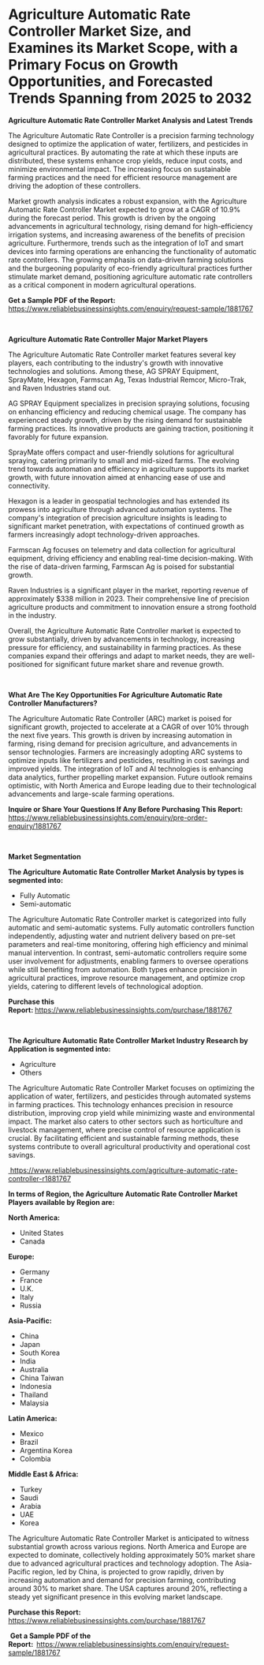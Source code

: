 <p><h1>Agriculture Automatic Rate Controller Market Size, and Examines its Market Scope, with a Primary Focus on Growth Opportunities, and Forecasted Trends Spanning from 2025 to 2032</h1></p><p><strong>Agriculture Automatic Rate Controller Market Analysis and Latest Trends</strong></p>
<p><p>The Agriculture Automatic Rate Controller is a precision farming technology designed to optimize the application of water, fertilizers, and pesticides in agricultural practices. By automating the rate at which these inputs are distributed, these systems enhance crop yields, reduce input costs, and minimize environmental impact. The increasing focus on sustainable farming practices and the need for efficient resource management are driving the adoption of these controllers.</p><p>Market growth analysis indicates a robust expansion, with the Agriculture Automatic Rate Controller Market expected to grow at a CAGR of 10.9% during the forecast period. This growth is driven by the ongoing advancements in agricultural technology, rising demand for high-efficiency irrigation systems, and increasing awareness of the benefits of precision agriculture. Furthermore, trends such as the integration of IoT and smart devices into farming operations are enhancing the functionality of automatic rate controllers. The growing emphasis on data-driven farming solutions and the burgeoning popularity of eco-friendly agricultural practices further stimulate market demand, positioning agriculture automatic rate controllers as a critical component in modern agricultural operations.</p></p>
<p><strong>Get a Sample PDF of the Report:&nbsp;</strong> <a href="https://www.reliablebusinessinsights.com/enquiry/request-sample/1881767?utm_campaign=2310&utm_medium=2&utm_source=Github&utm_content=ia&utm_term=12042025&utm_id=agriculture-automatic-rate-controller">https://www.reliablebusinessinsights.com/enquiry/request-sample/1881767</a></p>
<p>&nbsp;</p>
<p><strong>Agriculture Automatic Rate Controller Major Market Players</strong></p>
<p><p>The Agriculture Automatic Rate Controller market features several key players, each contributing to the industry's growth with innovative technologies and solutions. Among these, AG SPRAY Equipment, SprayMate, Hexagon, Farmscan Ag, Texas Industrial Remcor, Micro-Trak, and Raven Industries stand out.</p><p>AG SPRAY Equipment specializes in precision spraying solutions, focusing on enhancing efficiency and reducing chemical usage. The company has experienced steady growth, driven by the rising demand for sustainable farming practices. Its innovative products are gaining traction, positioning it favorably for future expansion.</p><p>SprayMate offers compact and user-friendly solutions for agricultural spraying, catering primarily to small and mid-sized farms. The evolving trend towards automation and efficiency in agriculture supports its market growth, with future innovation aimed at enhancing ease of use and connectivity.</p><p>Hexagon is a leader in geospatial technologies and has extended its prowess into agriculture through advanced automation systems. The company's integration of precision agriculture insights is leading to significant market penetration, with expectations of continued growth as farmers increasingly adopt technology-driven approaches.</p><p>Farmscan Ag focuses on telemetry and data collection for agricultural equipment, driving efficiency and enabling real-time decision-making. With the rise of data-driven farming, Farmscan Ag is poised for substantial growth.</p><p>Raven Industries is a significant player in the market, reporting revenue of approximately $338 million in 2023. Their comprehensive line of precision agriculture products and commitment to innovation ensure a strong foothold in the industry.</p><p>Overall, the Agriculture Automatic Rate Controller market is expected to grow substantially, driven by advancements in technology, increasing pressure for efficiency, and sustainability in farming practices. As these companies expand their offerings and adapt to market needs, they are well-positioned for significant future market share and revenue growth.</p></p>
<p>&nbsp;</p>
<p><strong>What Are The Key Opportunities For Agriculture Automatic Rate Controller Manufacturers?</strong></p>
<p><p>The Agriculture Automatic Rate Controller (ARC) market is poised for significant growth, projected to accelerate at a CAGR of over 10% through the next five years. This growth is driven by increasing automation in farming, rising demand for precision agriculture, and advancements in sensor technologies. Farmers are increasingly adopting ARC systems to optimize inputs like fertilizers and pesticides, resulting in cost savings and improved yields. The integration of IoT and AI technologies is enhancing data analytics, further propelling market expansion. Future outlook remains optimistic, with North America and Europe leading due to their technological advancements and large-scale farming operations.</p></p>
<p><strong>Inquire or Share Your Questions If Any Before Purchasing This Report:</strong> <a href="https://www.reliablebusinessinsights.com/enquiry/pre-order-enquiry/1881767?utm_campaign=2310&utm_medium=2&utm_source=Github&utm_content=ia&utm_term=12042025&utm_id=agriculture-automatic-rate-controller">https://www.reliablebusinessinsights.com/enquiry/pre-order-enquiry/1881767</a></p>
<p>&nbsp;</p>
<p><strong>Market Segmentation</strong></p>
<p><strong>The Agriculture Automatic Rate Controller Market Analysis by types is segmented into:</strong></p>
<p><ul><li>Fully Automatic</li><li>Semi-automatic</li></ul></p>
<p><p>The Agriculture Automatic Rate Controller market is categorized into fully automatic and semi-automatic systems. Fully automatic controllers function independently, adjusting water and nutrient delivery based on pre-set parameters and real-time monitoring, offering high efficiency and minimal manual intervention. In contrast, semi-automatic controllers require some user involvement for adjustments, enabling farmers to oversee operations while still benefiting from automation. Both types enhance precision in agricultural practices, improve resource management, and optimize crop yields, catering to different levels of technological adoption.</p></p>
<p><strong>Purchase this Report:&nbsp;</strong><a href="https://www.reliablebusinessinsights.com/purchase/1881767?utm_campaign=2310&utm_medium=2&utm_source=Github&utm_content=ia&utm_term=12042025&utm_id=agriculture-automatic-rate-controller">https://www.reliablebusinessinsights.com/purchase/1881767</a></p>
<p>&nbsp;</p>
<p><strong>The Agriculture Automatic Rate Controller Market Industry Research by Application is segmented into:</strong></p>
<p><ul><li>Agriculture</li><li>Others</li></ul></p>
<p><p>The Agriculture Automatic Rate Controller Market focuses on optimizing the application of water, fertilizers, and pesticides through automated systems in farming practices. This technology enhances precision in resource distribution, improving crop yield while minimizing waste and environmental impact. The market also caters to other sectors such as horticulture and livestock management, where precise control of resource application is crucial. By facilitating efficient and sustainable farming methods, these systems contribute to overall agricultural productivity and operational cost savings.</p></p>
<p><a href="https://www.reliablebusinessinsights.com/agriculture-automatic-rate-controller-r1881767?utm_campaign=2310&utm_medium=2&utm_source=Github&utm_content=ia&utm_term=12042025&utm_id=agriculture-automatic-rate-controller">&nbsp;https://www.reliablebusinessinsights.com/agriculture-automatic-rate-controller-r1881767</a></p>
<p><strong>In terms of Region, the Agriculture Automatic Rate Controller Market Players available by Region are:</strong></p>
<p>
    <p> <strong> North America: </strong>
        <ul>
            <li>United States</li>
            <li>Canada</li>
        </ul>
        </p> 
    <p> <strong> Europe: </strong>
        <ul>
            <li>Germany</li>
            <li>France</li>
            <li>U.K.</li>
            <li>Italy</li>
            <li>Russia</li>
        </ul>
        </p> 
    <p> <strong> Asia-Pacific: </strong>
        <ul>
            <li>China</li>
            <li>Japan</li>
            <li>South Korea</li>
            <li>India</li>
            <li>Australia</li>
            <li>China Taiwan</li>
            <li>Indonesia</li>
            <li>Thailand</li>
            <li>Malaysia</li>
        </ul>
        </p> 
    <p> <strong> Latin America: </strong>
        <ul>
            <li>Mexico</li>
            <li>Brazil</li>
            <li>Argentina Korea</li>
            <li>Colombia</li>
        </ul>
        </p> 
    <p> <strong> Middle East & Africa: </strong>
        <ul>
            <li>Turkey</li>
            <li>Saudi</li>
            <li>Arabia</li>
            <li>UAE</li>
            <li>Korea</li>
        </ul>
    </p>
    </p>
<p><p>The Agriculture Automatic Rate Controller Market is anticipated to witness substantial growth across various regions. North America and Europe are expected to dominate, collectively holding approximately 50% market share due to advanced agricultural practices and technology adoption. The Asia-Pacific region, led by China, is projected to grow rapidly, driven by increasing automation and demand for precision farming, contributing around 30% to market share. The USA captures around 20%, reflecting a steady yet significant presence in this evolving market landscape.</p></p>
<p><strong>Purchase this Report: </strong><a href="https://www.reliablebusinessinsights.com/purchase/1881767?utm_campaign=2310&utm_medium=2&utm_source=Github&utm_content=ia&utm_term=12042025&utm_id=agriculture-automatic-rate-controller">https://www.reliablebusinessinsights.com/purchase/1881767</a></p>
<p>&nbsp;<strong>Get a Sample PDF of the Report:&nbsp;&nbsp;</strong><a href="https://www.reliablebusinessinsights.com/enquiry/request-sample/1881767?utm_campaign=2310&utm_medium=2&utm_source=Github&utm_content=ia&utm_term=12042025&utm_id=agriculture-automatic-rate-controller">https://www.reliablebusinessinsights.com/enquiry/request-sample/1881767</a></p>
<p><strong></strong></p>
<p><p></p><p></p><p></p></p>